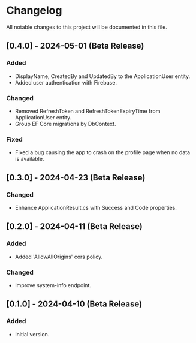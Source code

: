 # Changelog

All notable changes to this project will be documented in this file.

## [0.4.0] - 2024-05-01 (Beta Release)

### Added
- DisplayName, CreatedBy and UpdatedBy to the ApplicationUser entity.
- Added user authentication with Firebase.

### Changed
- Removed RefreshToken and RefreshTokenExpiryTime from ApplicationUser entity.
- Group EF Core migrations by DbContext.

### Fixed
- Fixed a bug causing the app to crash on the profile page when no data is available.

## [0.3.0] - 2024-04-23 (Beta Release)

### Changed
- Enhance ApplicationResult.cs with Success and Code properties.

## [0.2.0] - 2024-04-11 (Beta Release)

### Added
- Added 'AllowAllOrigins' cors policy.

### Changed
- Improve system-info endpoint.

## [0.1.0] - 2024-04-10 (Beta Release)

### Added
- Initial version.